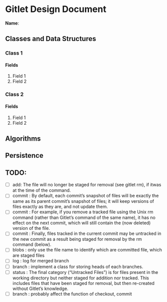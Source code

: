 # Gitlet Design Document

**Name**:

## Classes and Data Structures

### Class 1

#### Fields

1. Field 1
2. Field 2


### Class 2

#### Fields

1. Field 1
2. Field 2


## Algorithms

## Persistence

## TODO: 

- [ ] add: The file will no longer be staged for removal (see gitlet rm), if itwas at the time of the command.
- [ ] commit : By default, each commit’s snapshot of files will be exactly the same as its parent commit’s snapshot of files; it will keep versions of files exactly as they are, and not update them.
- [ ] commit : For example, if you remove a tracked file using the Unix rm command (rather than Gitlet’s command of the same name), it has no effect on the next commit, which will still contain the (now deleted) version of the file.
- [ ] commit : Finally, files tracked in the current commit may be untracked in the new commit as a result being staged for removal by the rm command (below).
- [ ] blobs : only use the file name to identify which are committed file, which are staged files
- [ ] log : log for merged branch
- [ ] branch : implement a class for storing heads of each branches.
- [ ] status : The final category (“Untracked Files”) is for files present in the working directory but neither staged for addition nor tracked. This includes files that have been staged for removal, but then re-created without Gitlet’s knowledge.
- [ ] branch : probably affect the function of checkout, commit